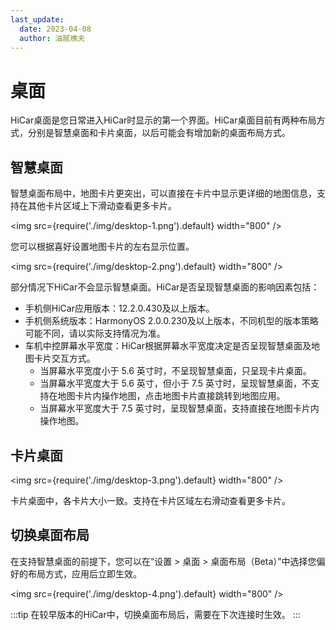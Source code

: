 ```yaml
---
last_update:
  date: 2023-04-08
  author: 油腻樵夫
---
```


# 桌面

HiCar桌面是您日常进入HiCar时显示的第一个界面。HiCar桌面目前有两种布局方式，分别是智慧桌面和卡片桌面，以后可能会有增加新的桌面布局方式。

## 智慧桌面

智慧桌面布局中，地图卡片更突出，可以直接在卡片中显示更详细的地图信息，支持在其他卡片区域上下滑动查看更多卡片。

<img
    src={require('./img/desktop-1.png').default}
    width="800" 
/>

您可以根据喜好设置地图卡片的左右显示位置。

<img
    src={require('./img/desktop-2.png').default}
    width="800" 
/>


部分情况下HiCar不会显示智慧桌面。HiCar是否呈现智慧桌面的影响因素包括：
* 手机侧HiCar应用版本：12.2.0.430及以上版本。
* 手机侧系统版本：HarmonyOS 2.0.0.230及以上版本，不同机型的版本策略可能不同，请以实际支持情况为准。
* 车机中控屏幕水平宽度：HiCar根据屏幕水平宽度决定是否呈现智慧桌面及地图卡片交互方式。
    + 当屏幕水平宽度小于 5.6 英寸时，不呈现智慧桌面，只呈现卡片桌面。
    + 当屏幕水平宽度大于 5.6 英寸，但小于 7.5 英寸时，呈现智慧桌面，不支持在地图卡片内操作地图，点击地图卡片直接跳转到地图应用。
    + 当屏幕水平宽度大于 7.5 英寸时，呈现智慧桌面，支持直接在地图卡片内操作地图。

## 卡片桌面

<img
    src={require('./img/desktop-3.png').default}
    width="800" 
/>

卡片桌面中，各卡片大小一致。支持在卡片区域左右滑动查看更多卡片。

## 切换桌面布局

在支持智慧桌面的前提下，您可以在“设置 > 桌面 > 桌面布局（Beta）”中选择您偏好的布局方式，应用后立即生效。

<img
    src={require('./img/desktop-4.png').default}
    width="800" 
/>

:::tip
在较早版本的HiCar中，切换桌面布局后，需要在下次连接时生效。
:::